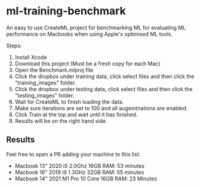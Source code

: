# ml-training-benchmark

An easy to use CreateML project for benchmarking ML for evaluating ML performance on Macbooks when using Apple's optimised ML tools.

Steps:

1. Install Xcode
2. Download this project (Must be a fresh copy for each Mac)
3. Open the Benchmark.mlproj file
4. Click the dropbox under training data, click select files and then click the "training_images" folder.
5. Click the dropbox under testing data, click select files and then click the "testing_images" folder.
6. Wait for CreateML to finish loading the data.
7. Make sure iterations are set to 100 and all augemtnations are enabled.
8. Click Train at the top and wait until it has finished.
9. Results will be on the right hand side.

## Results

Feel free to open a PR adding your machine to this list.

- Macbook 13" 2020 i5 2.0Ghz 16GB RAM: 53 minutes
- Macbook 16" 2019 i9 1.3GHz 32GB RAM: 55 minutes
- Macbook 14" 2021 M1 Pro 10 Core 16GB RAM: 23 Minutes
